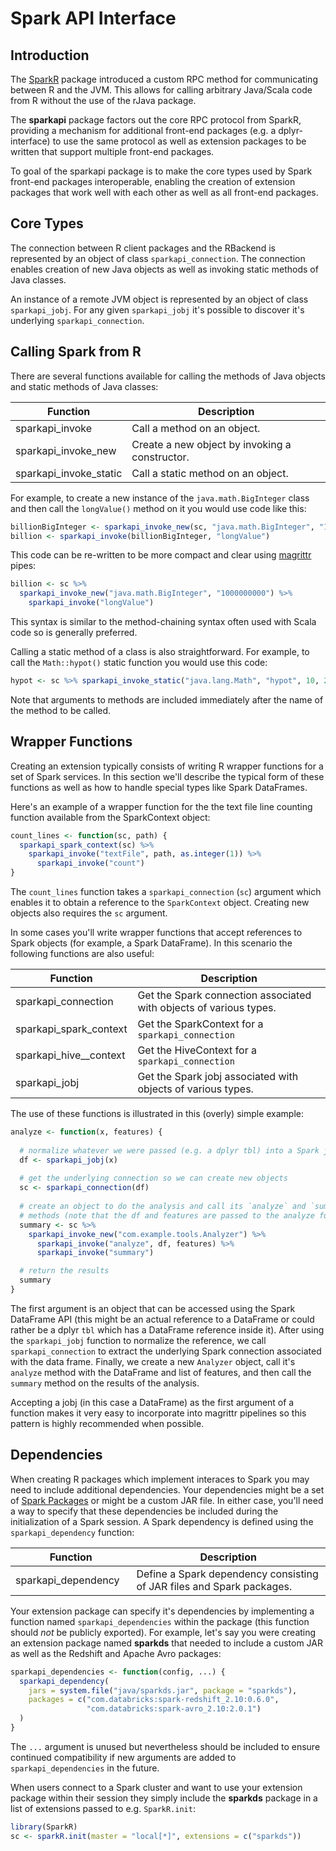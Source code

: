 Spark API Interface
================

Introduction
------------

The [SparkR](https://github.com/apache/spark/tree/master/R) package introduced a custom RPC method for communicating between R and the JVM. This allows for calling arbitrary Java/Scala code from R without the use of the rJava package.

The **sparkapi** package factors out the core RPC protocol from SparkR, providing a mechanism for additional front-end packages (e.g. a dplyr-interface) to use the same protocol as well as extension packages to be written that support multiple front-end packages.

To goal of the sparkapi package is to make the core types used by Spark front-end packages interoperable, enabling the creation of extension packages that work well with each other as well as all front-end packages.

Core Types
----------

The connection between R client packages and the RBackend is represented by an object of class `sparkapi_connection`. The connection enables creation of new Java objects as well as invoking static methods of Java classes.

An instance of a remote JVM object is represented by an object of class `sparkapi_jobj`. For any given `sparkapi_jobj` it's possible to discover it's underlying `sparkapi_connection`.

Calling Spark from R
--------------------

There are several functions available for calling the methods of Java objects and static methods of Java classes:

| Function                 | Description                                    |
|--------------------------|------------------------------------------------|
| sparkapi\_invoke         | Call a method on an object.                    |
| sparkapi\_invoke\_new    | Create a new object by invoking a constructor. |
| sparkapi\_invoke\_static | Call a static method on an object.             |

For example, to create a new instance of the `java.math.BigInteger` class and then call the `longValue()` method on it you would use code like this:

``` r
billionBigInteger <- sparkapi_invoke_new(sc, "java.math.BigInteger", "1000000000")
billion <- sparkapi_invoke(billionBigInteger, "longValue")
```

This code can be re-written to be more compact and clear using [magrittr](https://cran.r-project.org/web/packages/magrittr/vignettes/magrittr.html) pipes:

``` r
billion <- sc %>% 
  sparkapi_invoke_new("java.math.BigInteger", "1000000000") %>%
    sparkapi_invoke("longValue")
```

This syntax is similar to the method-chaining syntax often used with Scala code so is generally preferred.

Calling a static method of a class is also straightforward. For example, to call the `Math::hypot()` static function you would use this code:

``` r
hypot <- sc %>% sparkapi_invoke_static("java.lang.Math", "hypot", 10, 20) 
```

Note that arguments to methods are included immediately after the name of the method to be called.

Wrapper Functions
-----------------

Creating an extension typically consists of writing R wrapper functions for a set of Spark services. In this section we'll describe the typical form of these functions as well as how to handle special types like Spark DataFrames.

Here's an example of a wrapper function for the the text file line counting function available from the SparkContext object:

``` r
count_lines <- function(sc, path) {
  sparkapi_spark_context(sc) %>% 
    sparkapi_invoke("textFile", path, as.integer(1)) %>% 
      sparkapi_invoke("count")
}
```

The `count_lines` function takes a `sparkapi_connection` (`sc`) argument which enables it to obtain a reference to the `SparkContext` object. Creating new objects also requires the `sc` argument.

In some cases you'll write wrapper functions that accept references to Spark objects (for example, a Spark DataFrame). In this scenario the following functions are also useful:

<table>
<colgroup>
<col width="38%" />
<col width="61%" />
</colgroup>
<thead>
<tr class="header">
<th>Function</th>
<th>Description</th>
</tr>
</thead>
<tbody>
<tr class="odd">
<td>sparkapi_connection</td>
<td>Get the Spark connection associated with objects of various types.</td>
</tr>
<tr class="even">
<td>sparkapi_spark_context</td>
<td>Get the SparkContext for a <code>sparkapi_connection</code></td>
</tr>
<tr class="odd">
<td>sparkapi_hive__context</td>
<td>Get the HiveContext for a <code>sparkapi_connection</code></td>
</tr>
<tr class="even">
<td>sparkapi_jobj</td>
<td>Get the Spark jobj associated with objects of various types.</td>
</tr>
</tbody>
</table>

The use of these functions is illustrated in this (overly) simple example:

``` r
analyze <- function(x, features) {
  
  # normalize whatever we were passed (e.g. a dplyr tbl) into a Spark jobj
  df <- sparkapi_jobj(x)
  
  # get the underlying connection so we can create new objects
  sc <- sparkapi_connection(df)
  
  # create an object to do the analysis and call its `analyze` and `summary`
  # methods (note that the df and features are passed to the analyze function)
  summary <- sc %>%  
    sparkapi_invoke_new("com.example.tools.Analyzer") %>% 
      sparkapi_invoke("analyze", df, features) %>% 
      sparkapi_invoke("summary")

  # return the results
  summary
}
```

The first argument is an object that can be accessed using the Spark DataFrame API (this might be an actual reference to a DataFrame or could rather be a dplyr `tbl` which has a DataFrame reference inside it). After using the `sparkapi_jobj` function to normalize the reference, we call `sparkapi_connection` to extract the underlying Spark connection associated with the data frame. Finally, we create a new `Analyzer` object, call it's `analyze` method with the DataFrame and list of features, and then call the `summary` method on the results of the analysis.

Accepting a jobj (in this case a DataFrame) as the first argument of a function makes it very easy to incorporate into magrittr pipelines so this pattern is highly recommended when possible.

Dependencies
------------

When creating R packages which implement interaces to Spark you may need to include additional dependencies. Your dependencies might be a set of [Spark Packages](https://spark-packages.org/) or might be a custom JAR file. In either case, you'll need a way to specify that these dependencies be included during the initialization of a Spark session. A Spark dependency is defined using the `sparkapi_dependency` function:

<table>
<colgroup>
<col width="38%" />
<col width="61%" />
</colgroup>
<thead>
<tr class="header">
<th>Function</th>
<th>Description</th>
</tr>
</thead>
<tbody>
<tr class="odd">
<td>sparkapi_dependency</td>
<td>Define a Spark dependency consisting of JAR files and Spark packages.</td>
</tr>
</tbody>
</table>

Your extension package can specify it's dependencies by implementing a function named `sparkapi_dependencies` within the package (this function should *not* be publicly exported). For example, let's say you were creating an extension package named **sparkds** that needed to include a custom JAR as well as the Redshift and Apache Avro packages:

``` r
sparkapi_dependencies <- function(config, ...) {
  sparkapi_dependency(
    jars = system.file("java/sparkds.jar", package = "sparkds"),
    packages = c("com.databricks:spark-redshift_2.10:0.6.0",
                 "com.databricks:spark-avro_2.10:2.0.1")
  )
}
```

The `...` argument is unused but nevertheless should be included to ensure continued compatibility if new arguments are added to `sparkapi_dependencies` in the future.

When users connect to a Spark cluster and want to use your extension package within their session they simply include the **sparkds** package in a list of extensions passed to e.g. `SparkR.init`:

``` r
library(SparkR)
sc <- sparkR.init(master = "local[*]", extensions = c("sparkds"))
```
